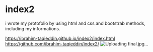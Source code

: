 # index2
i wrote my protofolio by using html and css and bootstrab methods, including my informations.

https://ibrahim-taqieddin.github.io/index2/index.html
https://github.com/ibrahim-taqieddin/index2/
![Uploading final.jpg…]()
